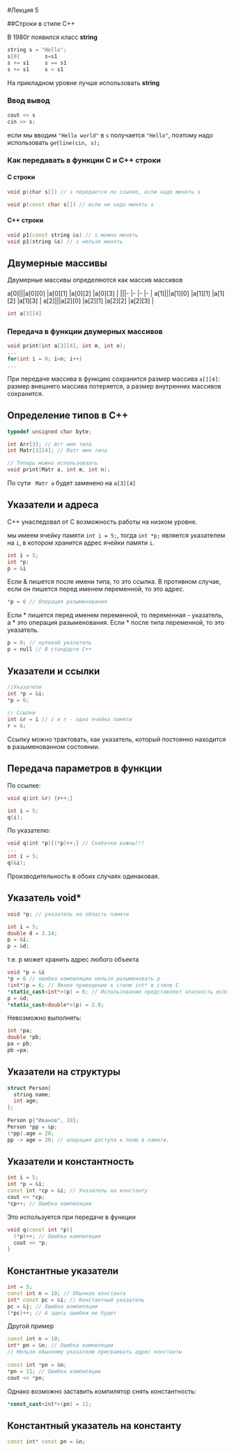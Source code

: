 #Лекция 5 

##Строки в стиле C++

В 1980г появился класс **string**

```cpp
string s = "Hello";
s[0]		s=s1
s += s1		s == s1
s += s1		s < s1
```

На прикладном уровне лучше использовать **string**

### Ввод вывод

```cpp
cout << s
cin >> s;
```
если мы вводим ```"Hello world"``` в ```s``` получается ```"Hello"```, поэтому надо использовать ```getline(cin, s);```

### Как передавать в функции C и C++ строки

#### С строки
```cpp
void p(char s[]) // s передается по ссылке, если надо менять s

void p(const char s[]) // если не надо менять s
```

#### С++ строки

```cpp
void p1(const string &s) // s можно менять
void p1(string &s) // s нельзя менять
```

## Двумерные массивы

Двумерные массивы определяются как массив массивов

a[0]|||a[0][0] |a[0][1] |a[0][2] |a[0][3] |
    |||-       |-       |-       |-       |
a[1]|||a[1][0] |a[1][1] |a[1][2] |a[1][3] |
a[2]|||a[2][0] |a[2][1] |a[2][2] |a[2][3] |

```cpp
int a[3][4]

```

### Передача в функции двумерных массивов

```cpp
void print(int a[3][4], int m, int n);
...
for(int i = 0; i<n; i++)
...

```

При передаче массива в функцию сохранится размер массива ```a[][4]```: размер внешнего массива потеряется, а размер внутренних массивов сохранится.


## Определение типов в C++

```cpp
typedef unsigned char byte;

int Arr[3]; // Arr имя типа
int Matr[3][4]; // Matr имя типа

// Теперь можно использоваать
void print(Matr a, int m, int n);
```

По сути ``` Matr a``` будет заменено на ```a[3][4]```

## Указатели и адреса

C++ унаследовал от C возможность работы на низком уровне.

мы имеем ячейку памяти ```int i = 5;```, тогда ```int *p;``` является указателем на ```i```, в котором хранится адрес ячейки памяти ```i```.

```cpp
int i = 5;
int *p;
p = &i
```

Если & пишется после имени типа, то это ссылка.
В противном случае, если он пишется перед именем переменной, то это адрес.

```cpp
*p = 6 // Операция разыменования
```

Если * пишется перед именем переменной, то переменная - указатель, а * это операция разыменования. Если * после типа переменной, то это указатель.

```cpp
p = 0; // нулевой указатель
p = null // В стандарте C++
```


## Указатели и ссылки
	
```cpp
//Указатели
int *p = &i;
*p = 6;
	
// Ссылки
int &r = i // i и r - одна ячейка памяти
r = 6;
```

Ссылку можно трактовать, как указатель, который постоянно находится в разыменованном состоянии.
 

## Передача параметров в функции

По ссылке:

```cpp
void q(int &r) {r++;}

int i = 5;
q(i);
```

По указателю:

```cpp
void q(int *p){(*p)++;} // Скобочки важны!!!
...
int i = 5;
q(&i);
```

Производительность в обоих случаях одинаковая.


## Указатель void*

```cpp
void *p; // указатель на область памяти

int i = 5;
double d = 3.14;
p = &i;
p = &d;
```

т.е. p может хранить адрес любого объекта

```cpp
void *p = &i
*p = 6 // ошибка компиляции нельзя разыменовать p
(int*)p = 6; // Явное приведение к стилю int* в стиле C
*static_cast<int*>(p) = 6; // Использование представляет опасность если i не явл int
p = &d;
*static_cast<double*>(p) = 2.8;
```
	
Невозможно выполнять:

```cpp
int *pa;
double *pb;
pa = pb;
pb =pa;
```

## Указатели на структуры

```cpp
struct Person{
  string name;
  int age;
};
	
Person p{"Иванов", 19};
Person *pp = &p;
(*pp).age = 20;
pp -> age = 20; // операция доступа к полю в памяти.
```

## Указатели и константность

```cpp
int i = 5;
int *p = &i;
const int *cp = &i; // Указатель на константу
cout << *cp;
*cp++; // Ошибка компиляции
```

Это используется при передаче в функции

```cpp
void q(const int *p){
  (*p)++; // Ошибка компиляции
  cout << *p;
}
```

## Константные указатели

```cpp
int = 5;
const int n = 10; // Обычная константа
int* const pc = &i; // Константный указатель
pc = &j; // Ошибка компиляции
(*pc)++; // А здесь ошибки не будет
```

Другой пример

```cpp
const int n = 10;
int* pn = &n; // Ошибка компиляции
// Нельзя обычному указателю присваивать адрес константы
	
const int *pn = &n;
*pn = 11; // Ошибка компиляции
cout << *pn;
```

Однако возможно заставить компилятор снять константность:

```cpp
*const_cast<int*>(pn) = 11;
```

## Константный указатель на константу

```cpp
const int* const pn = &n;
```